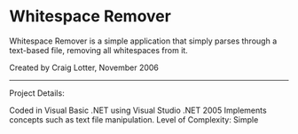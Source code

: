 Whitespace Remover
==================

Whitespace Remover is a simple application that simply parses through a text-based file, removing all whitespaces from it.

Created by Craig Lotter, November 2006

*********************************

Project Details:

Coded in Visual Basic .NET using Visual Studio .NET 2005
Implements concepts such as text file manipulation.
Level of Complexity: Simple
